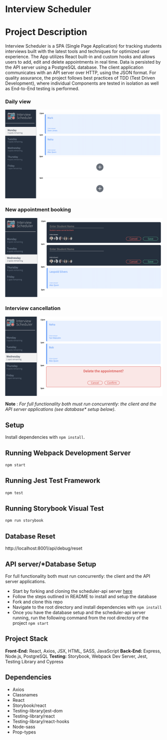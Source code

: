 # Interview Scheduler

# Project Description

Interview Scheduler is a SPA (Single Page Application) for tracking students interviews built with the latest tools and techniques for optimized user experience. The App utilizes React built-in and custom hooks and allows users to add, edit and delete appointments in real time. Data is persisted by the API server using a PostgreSQL database. The client application communicates with an API server over HTTP, using the JSON format. For quality assurance, the project follows best practices of TDD (Test Driven Development), where individual Components are tested in isolation as well as End-to-End testing is performed.

### Daily view
 !["Screenshot of DailyView"](https://github.com/NehaYadav903/scheduler/blob/ff661f279db741f0b27f40911c2ae8da5b602d31/public/images/DailyView.png)

 ### New appointment booking
 !["Screenshot of InterviewBook"](https://github.com/NehaYadav903/scheduler/blob/ff661f279db741f0b27f40911c2ae8da5b602d31/public/images/InterviewBook.png)

 ### Interview cancellation
 !["Screenshot of InterviewCancel"](https://github.com/NehaYadav903/scheduler/blob/ff661f279db741f0b27f40911c2ae8da5b602d31/public/images/InterviewCancel.png)

 **Note** : _For full functionality both must run concurrently: the client and the API server applications (see database* setup below)._

## Setup

Install dependencies with `npm install`.

## Running Webpack Development Server

```sh
npm start
```

## Running Jest Test Framework

```sh
npm test
```

## Running Storybook Visual Test 

```sh
npm run storybook
```

## Database Reset
http://localhost:8001/api/debug/reset

## API server/*Database Setup
For full functionality both must run concurrently: the client and the API server applications.
- Start by forking and cloning the scheduler-api server [here](https://github.com/lighthouse-labs/scheduler-api)
- Follow the steps outlined in README to install and setup the database
- Fork and clone this repo
- Navigate to the root directory and install dependencies with `npm install`
- Once you have the database setup and the scheduler-api server running, run the following command from the root directory of the project `npm start`

## Project Stack
__Front-End:__ React, Axios, JSX, HTML, SASS, JavaScript
__Back-End:__ Express, Node.js, PostgreSQL
__Testing:__ Storybook, Webpack Dev Server, Jest, Testing Library and Cypress

## Dependencies
- Axios
- Classnames
- React
- Storybook/react
- Testing-library/jest-dom
- Testing-library/react
- Testing-library/react-hooks
- Node-sass
- Prop-types

